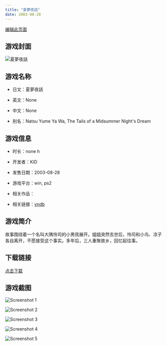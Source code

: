 ```yaml
---
title: "夏夢夜話"
date: 2003-08-28
---
```

[编辑此页面](https://github.com/ACG-3/ADV3-source/blob/main/source/_posts/%E5%A4%8F%E5%A4%A2%E5%A4%9C%E8%A9%B1.md)

## 游戏封面

![夏夢夜話](https%3A//pan.timero.xyz/onedrive/img_lib_001/%E5%A4%8F%E5%A4%A2%E5%A4%9C%E8%A9%B1_cover.avif)


## 游戏名称

- 日文：夏夢夜話
- 英文：None
- 中文：None

- 别名：Natsu Yume Ya Wa, The Tails of a Midsummer Night's Dream


## 游戏信息

- 时长：none h
- 开发者：KID
- 发售日期：2003-08-28
- 游戏平台：win, ps2
- 相关作品：

- 相关链接：[vndb](https://vndb.org/v7537)


## 游戏简介

故事围绕着一个名叫大隅怜司的小男孩展开。姐姐突然去世后，怜司和小鸟、凉子各自离开，不愿接受这个事实。多年后，三人重聚故乡，回忆起往事。




## 下载链接

[点击下载](https://pan.timero.xyz/onedrive/adv_lib_001/%E5%A4%8F%E5%A4%A2%E5%A4%9C%E8%A9%B1)


## 游戏截图


![Screenshot 1](https%3A//pan.timero.xyz/onedrive/img_lib_001/%E5%A4%8F%E5%A4%A2%E5%A4%9C%E8%A9%B1_Screenshot_1.avif)

![Screenshot 2](https%3A//pan.timero.xyz/onedrive/img_lib_001/%E5%A4%8F%E5%A4%A2%E5%A4%9C%E8%A9%B1_Screenshot_2.avif)

![Screenshot 3](https%3A//pan.timero.xyz/onedrive/img_lib_001/%E5%A4%8F%E5%A4%A2%E5%A4%9C%E8%A9%B1_Screenshot_3.avif)

![Screenshot 4](https%3A//pan.timero.xyz/onedrive/img_lib_001/%E5%A4%8F%E5%A4%A2%E5%A4%9C%E8%A9%B1_Screenshot_4.avif)

![Screenshot 5](https%3A//pan.timero.xyz/onedrive/img_lib_001/%E5%A4%8F%E5%A4%A2%E5%A4%9C%E8%A9%B1_Screenshot_5.avif)

